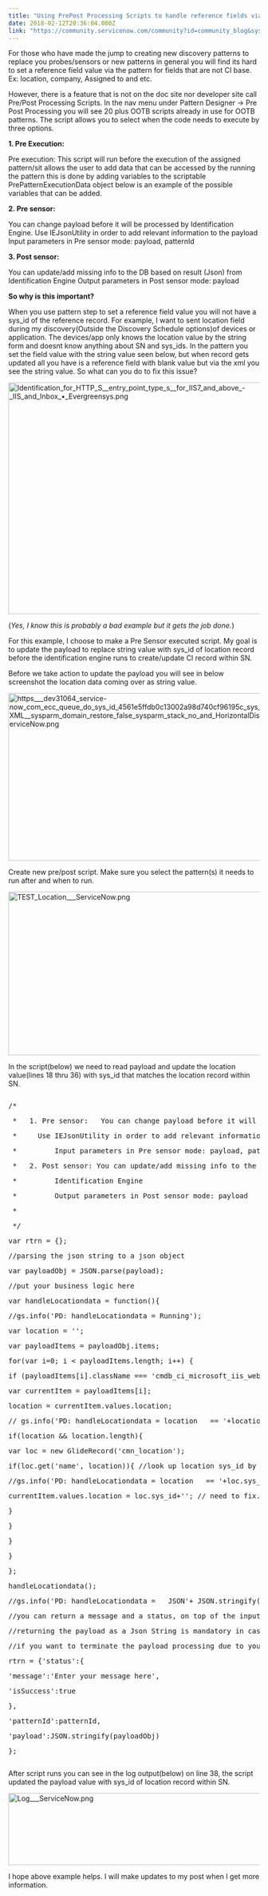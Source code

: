 ```yaml
---
title: "Using PrePost Processing Scripts to handle reference fields via Discovery Pattern"
date: 2018-02-12T20:36:04.000Z
link: "https://community.servicenow.com/community?id=community_blog&sys_id=c0ac2225dbd0dbc01dcaf3231f96198d"
---
```

<p>For those who have made the jump to creating new discovery patterns to replace you probes/sensors or new patterns in general you will find its hard to set a reference field value via the pattern for fields that are not CI base. Ex: location, company, Assigned to and etc.</p><p></p><p>However, there is a feature that is not on the doc site nor developer site call Pre/Post Processing Scripts. In the nav menu under Pattern Designer -&gt; Pre Post Processing you will see 20 plus OOTB scripts already in use for OOTB patterns. The script allows you to select when the code needs to execute by three options.</p><p></p><p><strong>1. Pre Execution:</strong></p><p>Pre execution: This script will run before the execution of the assigned pattern/sit allows the user to add data that can be accessed by the running the pattern this is done by adding variables to the scriptable PrePatternExecutionData object below is an example of the possible variables that can be added.</p><p></p><p><strong>2. Pre sensor: </strong></p><p>You can change payload before it will be processed by Identification Engine. Use IEJsonUtility in order to add relevant information to the payload Input parameters in Pre sensor mode: payload, patternId</p><p></p><p><strong>3. Post sensor:</strong></p><p>You can update/add missing info to the DB based on result (Json) from Identification Engine Output parameters in Post sensor mode: payload</p><p></p><p><strong>So why is this important? </strong></p><p>When you use pattern step to set a reference field value you will not have a sys_id of the reference record. For example, I want to sent location field during my discovery(Outside the Discovery Schedule options)of devices or application. The devices/app only knows the location value by the string form and doesnt know anything about SN and sys_ids. In the pattern you set the field value with the string value seen below, but when record gets updated all you have is a reference field with blank value but via the xml you see the string value. So what can you do to fix this issue?</p><p></p><p><img   alt="Identification_for_HTTP_S__entry_point_type_s__for_IIS7_and_above_-_IIS_and_Inbox_•_Evergreensys.png" class="image-1 jive-image" src="1a8a237ddbd0df04e9737a9e0f961977.iix" style="width: 620px; height: 463px;"/></p><p>(<em>Yes, I know this is probably a bad example but it gets the job done.</em>)</p><p></p><p>For this example, I choose to make a Pre Sensor executed script. My goal is to update the payload to replace string value with sys_id of location record before the identification engine runs to create/update CI record within SN.</p><p>Before we take action to update the payload you will see in below screenshot the location data coming over as string value.</p><p></p><p><img   alt="https___dev31064_service-now_com_ecc_queue_do_sys_id_4561e5ffdb0c13002a98d740cf96195c_sys_target_payload_XML__sysparm_domain_restore_false_sysparm_stack_no_and_HorizontalDiscoveryProbe___ServiceNow.png" class="image-2 jive-image" src="c9239d46dbd89f048c8ef4621f96197a.iix" style="width: 620px; height: 335px;"/></p><p></p><p>Create new pre/post script. Make sure you select the pattern(s) it needs to run after and when to run. </p><p></p><p><img  alt="TEST_Location___ServiceNow.png" class="image-4 jive-image" src="630e4402db1417041dcaf3231f96195e.iix" style="width: 620px; height: 327px;"/></p><p></p><p>In the script(below) we need to read payload and update the location value(lines 18 thru 36) with sys_id that matches the location record within SN.</p><p></p><pre __default_attr="javascript" __jive_macro_name="code" class="_jivemacro_uid_15184454550007440 jive_macro_code jive_text_macro" data-renderedposition="1940_8_1192_784" jivemacro_uid="_15184454550007440"><p>/*</p><p> *   1. Pre sensor:   You can change payload before it will be proccesed by Identification Engine.</p><p> *     Use IEJsonUtility in order to add relevant information to the payload</p><p> *         Input parameters in Pre sensor mode: payload, patternId</p><p> *   2. Post sensor: You can update/add missing info to the DB based on result (Json) from</p><p> *         Identification Engine</p><p> *         Output parameters in Post sensor mode: payload</p><p> *</p><p> */</p><p>var rtrn = {};</p><p></p><p>//parsing the json string to a json object</p><p>var payloadObj = JSON.parse(payload);</p><p></p><p>//put your business logic here</p><p>var handleLocationdata = function(){</p><p>//gs.info('PD: handleLocationdata = Running');</p><p>var location = '';</p><p>var payloadItems = payloadObj.items;</p><p>for(var i=0; i &lt; payloadItems.length; i++) {</p><p>if (payloadItems[i].className === 'cmdb_ci_microsoft_iis_web_server') { //Get location key under the class</p><p>var currentItem = payloadItems[i];</p><p>location = currentItem.values.location;</p><p>// gs.info('PD: handleLocationdata = location   == '+location);</p><p>if(location &amp;&amp; location.length){</p><p>var loc = new GlideRecord('cmn_location');</p><p>if(loc.get('name', location)){ //look up location sys_id by location name field. </p><p>//gs.info('PD: handleLocationdata = location   == '+loc.sys_id);</p><p>currentItem.values.location = loc.sys_id+''; // need to fix.</p><p>}</p><p>}</p><p>}</p><p>}</p><p>};</p><p></p><p>handleLocationdata();</p><p></p><p>//gs.info('PD: handleLocationdata =   JSON'+ JSON.stringify(payloadObj)); //output of the new payload</p><p></p><p>//you can return a message and a status, on top of the input variables that you MUST return.</p><p>//returning the payload as a Json String is mandatory in case of a pre sensor script, and optional in case of post sensor script.</p><p>//if you want to terminate the payload processing due to your business logic - you can set isSucess to false.</p><p>rtrn = {'status':{</p><p>'message':'Enter your message here',</p><p>'isSuccess':true</p><p>},</p><p>'patternId':patternId,</p><p>'payload':JSON.stringify(payloadObj)</p><p>};</p></pre><p></p><p>After script runs you can see in the log output(below) on line 38, the script updated the payload value with sys_id of location record within SN.</p><p></p><p><img   alt="Log___ServiceNow.png" class="image-3 jive-image" src="005da00edb185f048c8ef4621f9619e8.iix" style="width: 620px; height: 144px;"/></p><p></p><p>I hope above example helps. I will make updates to my post when I get more information.</p>